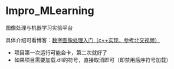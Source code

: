 # Impro_MLearning
图像处理与机器学习实验平台

具体介绍可看博客：[数字图像处理入门（c++实现，参考北交视频）](https://blog.csdn.net/qq_45550375/article/details/118719026)

 - 项目第一次运行可能会卡，第二次就好了
 - 如果项目需要加载.dll的符号，直接取消即可（即禁用后序符号加载）
